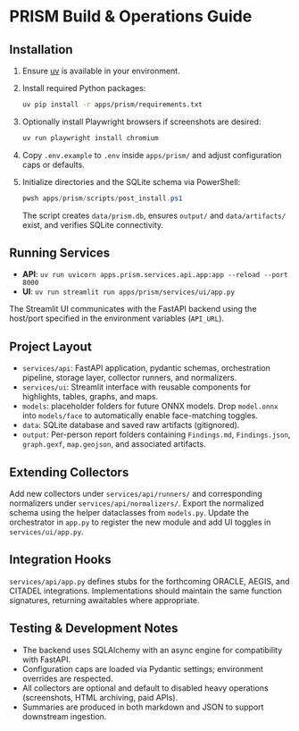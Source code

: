 # PRISM Build & Operations Guide

## Installation

1. Ensure [uv](https://github.com/astral-sh/uv) is available in your environment.
2. Install required Python packages:

   ```bash
   uv pip install -r apps/prism/requirements.txt
   ```

3. Optionally install Playwright browsers if screenshots are desired:

   ```bash
   uv run playwright install chromium
   ```

4. Copy `.env.example` to `.env` inside `apps/prism/` and adjust configuration caps or defaults.

5. Initialize directories and the SQLite schema via PowerShell:

   ```powershell
   pwsh apps/prism/scripts/post_install.ps1
   ```

   The script creates `data/prism.db`, ensures `output/` and `data/artifacts/` exist, and verifies SQLite connectivity.

## Running Services

- **API**: `uv run uvicorn apps.prism.services.api.app:app --reload --port 8000`
- **UI**: `uv run streamlit run apps/prism/services/ui/app.py`

The Streamlit UI communicates with the FastAPI backend using the host/port specified in the environment variables (`API_URL`).

## Project Layout

- `services/api`: FastAPI application, pydantic schemas, orchestration pipeline, storage layer, collector runners, and normalizers.
- `services/ui`: Streamlit interface with reusable components for highlights, tables, graphs, and maps.
- `models`: placeholder folders for future ONNX models. Drop `model.onnx` into `models/face` to automatically enable face-matching toggles.
- `data`: SQLite database and saved raw artifacts (gitignored).
- `output`: Per-person report folders containing `Findings.md`, `Findings.json`, `graph.gexf`, `map.geojson`, and associated artifacts.

## Extending Collectors

Add new collectors under `services/api/runners/` and corresponding normalizers under `services/api/normalizers/`. Export the normalized schema using the helper dataclasses from `models.py`. Update the orchestrator in `app.py` to register the new module and add UI toggles in `services/ui/app.py`.

## Integration Hooks

`services/api/app.py` defines stubs for the forthcoming ORACLE, AEGIS, and CITADEL integrations. Implementations should maintain the same function signatures, returning awaitables where appropriate.

## Testing & Development Notes

- The backend uses SQLAlchemy with an async engine for compatibility with FastAPI.
- Configuration caps are loaded via Pydantic settings; environment overrides are respected.
- All collectors are optional and default to disabled heavy operations (screenshots, HTML archiving, paid APIs).
- Summaries are produced in both markdown and JSON to support downstream ingestion.

